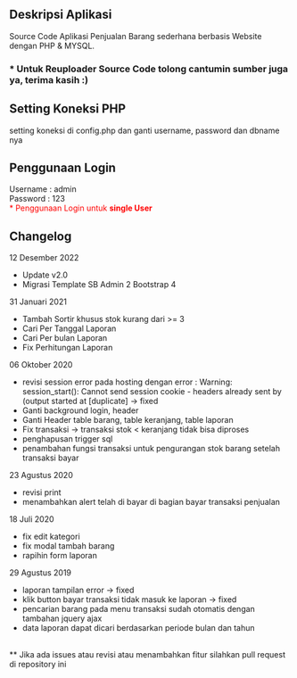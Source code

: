 ## Deskripsi Aplikasi 
Source Code Aplikasi Penjualan Barang sederhana berbasis Website dengan PHP & MYSQL.

### * Untuk Reuploader Source Code tolong cantumin sumber juga ya, terima kasih :)

## Setting Koneksi PHP
setting koneksi di config.php dan ganti username, password dan dbname nya

## Penggunaan Login
Username : admin
<br/>
Password : 123
<br>
<span style="color:red">* Penggunaan Login untuk <b>single User</b> </span>

## Changelog
12 Desember 2022<br>
- Update v2.0
- Migrasi Template SB Admin 2 Bootstrap 4

31 Januari 2021<br>
- Tambah Sortir khusus stok kurang dari >= 3
- Cari Per Tanggal Laporan 
- Cari Per bulan Laporan
- Fix Perhitungan Laporan

06 Oktober 2020<br>
- revisi session error pada hosting dengan error : 
Warning: session_start(): Cannot send session cookie - headers already sent by (output started at [duplicate] -> fixed
- Ganti background login, header
- Ganti Header table barang, table keranjang, table laporan
- Fix transaksi -> transaksi stok < keranjang tidak bisa diproses
- penghapusan trigger sql
- penambahan fungsi transaksi untuk pengurangan stok barang setelah transaksi bayar 

23 Agustus 2020<br>
- revisi print
- menambahkan alert telah di bayar di bagian bayar transaksi penjualan

18 Juli 2020<br>
- fix edit kategori
- fix modal tambah barang
- rapihin form laporan

29 Agustus 2019 <br>
- laporan tampilan error  -> fixed
- klik button bayar transaksi  tidak masuk ke laporan -> fixed
- pencarian barang pada menu transaksi sudah otomatis dengan tambahan jquery ajax
- data laporan dapat dicari berdasarkan periode bulan dan tahun

<br>
** Jika ada issues atau revisi atau menambahkan fitur silahkan pull request di repository ini
